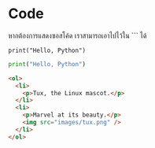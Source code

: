 Code
====
หากต้องการแสดงซอสโค้ด เราสามารถเอาไปไว้ใน \`\`\` ได้

```print("Hello, Python")```

```python
print("Hello, Python")
```
```html
<ol>
  <li>
    <p>Tux, the Linux mascot.</p>
  </li>
  <li>
    <p>Marvel at its beauty.</p>    
    <img src="images/tux.png" />
  </li>
</ol>
```